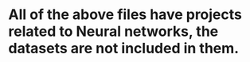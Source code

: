 # All of the above files have projects related to Neural networks, the datasets are not included in them.

